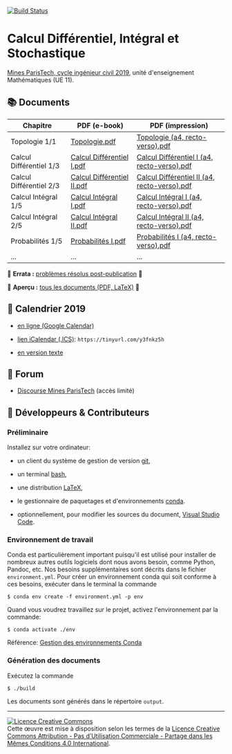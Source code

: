 [![Build Status](https://travis-ci.org/boisgera/CDIS.svg?branch=master)](https://travis-ci.org/boisgera/CDIS)
<!-- don't you dare break my build! -->

Calcul Différentiel, Intégral et Stochastique
================================================================================

[Mines ParisTech, cycle ingénieur civil 2019](https://admissibles.mines-paristech.fr/), unité d'enseignement Mathématiques (UE 11).


:books: Documents
--------------------------------------------------------------------------------



| Chapitre      | PDF (e-book) | PDF (impression) |
| ------------- | ------------- | --------------------- |
| Topologie 1/1  | [Topologie.pdf](https://boisgera.github.io/CDIS/output/Topologie.pdf) | [Topologie (a4, recto-verso).pdf](https://boisgera.github.io/CDIS/output/Topologie%20(a4%2C%20recto-verso).pdf) |
| Calcul Différentiel 1/3 | [Calcul Différentiel I.pdf](https://boisgera.github.io/CDIS/output/Calcul%20Différentiel%20I.pdf) | [Calcul Différentiel I (a4, recto-verso).pdf](https://boisgera.github.io/CDIS/output/Calcul%20Différentiel%20I%20(a4%2C%20recto-verso).pdf) |
| Calcul Différentiel 2/3 | [Calcul Différentiel II.pdf](https://boisgera.github.io/CDIS/output/Calcul%20Différentiel%20II.pdf) | [Calcul Différentiel II (a4, recto-verso).pdf](https://boisgera.github.io/CDIS/output/Calcul%20Différentiel%20II%20(a4%2C%20recto-verso).pdf) |
| Calcul Intégral 1/5 | [Calcul Intégral I.pdf](https://boisgera.github.io/CDIS/output/Calcul%20Intégral%20I.pdf) | [Calcul Intégral I (a4, recto-verso).pdf](https://boisgera.github.io/CDIS/output/Calcul%20Intégral%20I%20(a4%2C%20recto-verso).pdf) |
| Calcul Intégral 2/5 | [Calcul Intégral II.pdf](https://boisgera.github.io/CDIS/output/Calcul%20Intégral%20II.pdf) | [Calcul Intégral II (a4, recto-verso).pdf](https://boisgera.github.io/CDIS/output/Calcul%20Intégral%20II%20(a4%2C%20recto-verso).pdf) |
| Probabilités 1/5 | [Probabilités I.pdf](https://boisgera.github.io/CDIS/output/Probabilité%20I.pdf) | [Probabilités I (a4, recto-verso).pdf](https://boisgera.github.io/CDIS/output/Probabilité%20I%20(a4%2C%20recto-verso).pdf) |  
| ... | ... | ... |
 

:construction: **Errata :** [problèmes résolus post-publication](https://github.com/boisgera/CDIS/issues?utf8=%E2%9C%93&q=is%3Aissue+is%3Aclosed+label%3Abug+-label%3Awont-fix+-label%3Abuild) :construction:

:construction: **Aperçu :** [tous les documents (PDF, LaTeX)](https://github.com/boisgera/CDIS/tree/gh-pages/output) :construction:





:calendar: Calendrier 2019 
--------------------------------------------------------------------------------

  - [en ligne (Google Calendar)](https://calendar.google.com/calendar/embed?src=ecqbbg9bbqgaqh0rgnsjt4ppvk%40group.calendar.google.com&ctz=Europe%2FParis)

  - [lien iCalendar (.ICS)](https://calendar.google.com/calendar/ical/ecqbbg9bbqgaqh0rgnsjt4ppvk%40group.calendar.google.com/public/basic.ics): `https://tinyurl.com/y3fnkz5h`

  - [en version texte](https://boisgera.github.io/CDIS/Calendrier/calendrier.txt)


:speech_balloon: Forum
--------------------------------------------------------------------------------

  - [Discourse Mines ParisTech](https://discourse.mines-paristech.fr) (accès limité)

:pencil: Développeurs & Contributeurs
--------------------------------------------------------------------------------

### Préliminaire

Installez sur votre ordinateur:

  - un client du système de gestion de version [git](https://git-scm.com/), 

  - un terminal [bash](https://www.gnu.org/software/bash/),

  - une distribution [LaTeX](https://www.latex-project.org/),

  - le gestionnaire de paquetages et d'environnements [conda](https://conda.io/en/latest/).

  - optionnellement, pour modifier les sources du document, 
    [Visual Studio Code](https://code.visualstudio.com/).

### Environnement de travail

Conda est particulièrement important puisqu'il est utilisé pour installer
de nombreux autres outils logiciels dont nous avons besoin, comme Python,
Pandoc, etc. Nos besoins supplémentaires sont décrits dans le fichier 
`environment.yml`.
Pour créer un environnement conda qui soit conforme à ces besoins,
exécuter dans le terminal la commande

    $ conda env create -f environment.yml -p env

Quand vous voudrez travaillez sur le projet, activez l'environnement par la
commande:

    $ conda activate ./env

Référence: [Gestion des environnements Conda](https://conda.io/projects/conda/en/latest/user-guide/tasks/manage-environments.html)

### Génération des documents

Exécutez la commande

    $ ./build

Les documents sont générés dans le répertoire `output`.

--------------------------------------------------------------------------------

<a rel="license" href="http://creativecommons.org/licenses/by-nc-sa/4.0/"><img alt="Licence Creative Commons" style="border-width:0" src="https://i.creativecommons.org/l/by-nc-sa/4.0/88x31.png" /></a><br />Cette œuvre est mise à disposition selon les termes de la <a rel="license" href="http://creativecommons.org/licenses/by-nc-sa/4.0/">Licence Creative Commons Attribution - Pas d’Utilisation Commerciale - Partage dans les Mêmes Conditions 4.0 International</a>.
